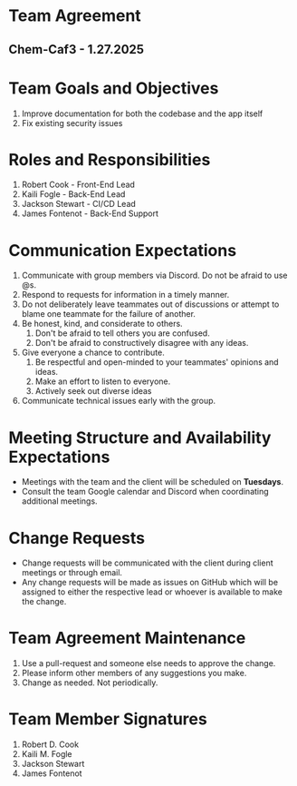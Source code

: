 # Team Agreement

## Chem-Caf3 \- 1.27.2025

# Team Goals and Objectives

1. Improve documentation for both the codebase and the app itself  
2. Fix existing security issues

# Roles and Responsibilities

1. Robert Cook \- Front-End Lead
2. Kaili Fogle \- Back-End Lead
3. Jackson Stewart \- CI/CD Lead
4. James Fontenot \- Back-End Support

# Communication Expectations

1. Communicate with group members via Discord. Do not be afraid to use @s.  
2. Respond to requests for information in a timely manner.  
3. Do not deliberately leave teammates out of discussions or attempt to blame one teammate for the failure of another.  
4. Be honest, kind, and considerate to others.  
   1. Don't be afraid to tell others you are confused.  
   2. Don't be afraid to constructively disagree with any ideas.  
5. Give everyone a chance to contribute.  
   1. Be respectful and open-minded to your teammates' opinions and ideas.  
   2. Make an effort to listen to everyone.  
   3. Actively seek out diverse ideas  
6. Communicate technical issues early with the group.

# Meeting Structure and Availability Expectations

- Meetings with the team and the client will be scheduled on **Tuesdays**.
- Consult the team Google calendar and Discord when coordinating additional meetings.

# Change Requests

- Change requests will be communicated with the client during client meetings or through email.
- Any change requests will be made as issues on GitHub which will be assigned to either the respective lead or whoever is available to make the change.

# Team Agreement Maintenance

1. Use a pull-request and someone else needs to approve the change.  
2. Please inform other members of any suggestions you make.  
3. Change as needed. Not periodically.

# Team Member Signatures

1. Robert D. Cook  
2. Kaili M. Fogle  
3. Jackson Stewart
4. James Fontenot
